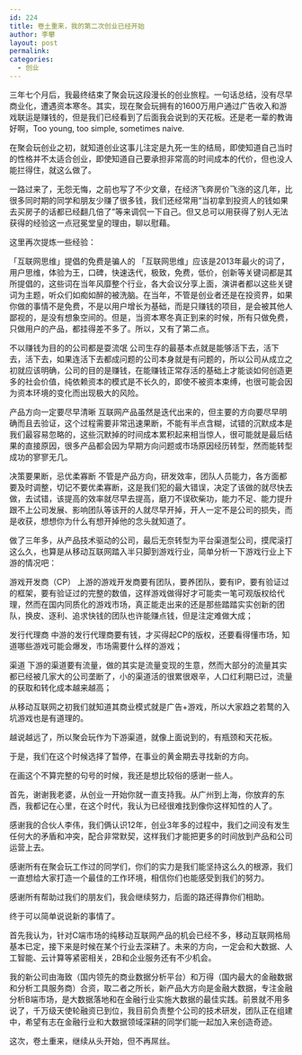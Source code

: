 ```yaml
---
id: 224
title: 卷土重来，我的第二次创业已经开始
author: 李攀
layout: post
permalink: 
categories:
  - 创业
---
```


三年七个月后，我最终结束了聚会玩这段漫长的创业旅程。一句话总结，没有尽早商业化，遭遇资本寒冬。其实，现在聚会玩拥有的1600万用户通过广告收入和游戏联运是赚钱的，但是我们已经看到了后面我会说到的天花板。还是老一辈的教诲好啊，Too young, too simple, sometimes naive.

在聚会玩创业之初，就知道创业这事儿注定是九死一生的结局，即使知道自己当时的性格并不太适合创业，即使知道自己要承担非常高的时间成本的代价，但也没人能拦得住，就这么做了。

一路过来了，无怨无悔，之前也写了不少文章，在经济飞奔房价飞涨的这几年，比很多同时期的同学和朋友少赚了很多钱，我们还经常用“当初拿到投资人的钱如果去买房子的话都已经翻几倍了”等来调侃一下自己。但又总可以用获得了别人无法获得的经验这一点冠冕堂皇的理由，聊以慰藉。

这里再次提炼一些经验：

「互联网思维」提倡的免费是骗人的
「互联网思维」应该是2013年最火的词了，用户思维，体验为王，口碑，快速迭代，极致，免费，低价，创新等关键词都是其所提倡的，这些词在当年风靡整个行业，各大会议分享上面，演讲者都以这些关键词为主题，听众们如痴如醉的被洗脑。在当年，不管是创业者还是在投资界，如果你做的事情不是免费，不是以用户增长为基础，而是只赚钱的项目，是会被其他人鄙视的，是没有想象空间的。但是，当资本寒冬真正到来的时候，所有只做免费，只做用户的产品，都挂得差不多了。所以，又有了第二点。

不以赚钱为目的的公司都是耍流氓
公司生存的最基本点就是能够活下去，活下去，活下去，如果连活下去都成问题的公司本身就是有问题的，所以公司从成立之初就应该明确，公司的目的是赚钱，在能赚钱正常存活的基础上才能谈如何创造更多的社会价值，纯依赖资本的模式是不长久的，即使不被资本束缚，也很可能会因为资本环境的变化而出现极大的风险。

产品方向一定要尽早清晰
互联网产品虽然是迭代出来的，但主要的方向要尽早明确而且去验证，这个过程需要非常迅速果断，不能有半点含糊，试错的沉默成本是我们最容易忽略的，这些沉默掉的时间成本累积起来相当惊人，很可能就是最后结果的直接原因，很多产品都会因为早期方向问题或市场原因经历转型，然而能转型成功的寥寥无几。

决策要果断，忌优柔寡断
不管是产品方向，研发效率，团队人员能力，各方面都要及时调整，切记不要优柔寡断，这是我们犯的最大错误，决定了该做的就尽快去做，去试错，该提高的效率就尽早去提高，磨刀不误砍柴功，能力不足、能力提升跟不上公司发展、影响团队等该开的人就尽早开掉，开人一定不是公司的损失，而是收获，想想你为什么有想开掉他的念头就知道了。

做了三年多，从产品技术驱动的公司，最后无奈转型为平台渠道型公司，摸爬滚打这么久，也算是从移动互联网踏入半只脚到游戏行业，简单分析一下游戏行业上下游的情况吧：

游戏开发商（CP）
上游的游戏开发商要有团队，要养团队，要有IP，要有验证过的框架，要有验证过的完整的数值，这样游戏做得好才可能卖一笔可观版权给代理，然而在国内同质化的游戏市场，真正能走出来的还是那些踏踏实实创新的团队，换皮、逐利、追求快钱的团队也许能赚点钱，但是注定难做大成；

发行代理商
中游的发行代理商要有钱，才买得起CP的版权，还要看得懂市场，知道哪些游戏可能会爆发，市场需要什么样的游戏；

渠道
下游的渠道要有流量，做的其实是流量变现的生意，然而大部分的流量其实都已经被几家大的公司垄断了，小的渠道活的很累很艰辛，人口红利期已过，流量的获取和转化成本越来越高；

从移动互联网之初我们就知道其商业模式就是广告+游戏，所以大家趋之若鹜的入坑游戏也是有道理的。

越说越远了，所以聚会玩作为下游渠道，就像上面说到的，有瓶颈和天花板。

于是，我们在这个时候选择了暂停，在事业的黄金期去寻找新的方向。

在画这个不算完整的句号的时候，我还是想比较俗的感谢一些人。

首先，谢谢我老婆，从创业一开始你就一直支持我。从广州到上海，你放弃的东西，我都记在心里，在这个时代，我认为已经很难找到像你这样知性的人了。

感谢我的合伙人李伟，我们俩认识12年，创业3年多的过程中，我们之间没有发生任何大的矛盾和冲突，配合非常默契，这样我们才能把更多的时间放到产品和公司运营上去。

感谢所有在聚会玩工作过的同学们，你们的实力是我们能坚持这么久的根源，我们一直想给大家打造一个最佳的工作环境，相信你们也能感受到我们的努力。

感谢所有帮助过我们的朋友们，我会继续努力，后面的路还得靠你们相助。

终于可以简单说说新的事情了。

首先我认为，针对C端市场的纯移动互联网产品的机会已经不多，移动互联网格局基本已定，接下来是时候在某个行业去深耕了。未来的方向，一定会和大数据、人工智能、云计算等紧密相关，2B和企业服务还有不少机会。

我的新公司由海致（国内领先的商业数据分析平台）和万得（国内最大的金融数据和分析工具服务商）合资，取二者之所长，新产品大方向是金融大数据，专注金融分析B端市场，是大数据落地和在金融行业实施大数据的最佳实践。前景就不用多说了，千万级天使轮融资已到位，我目前负责整个公司的技术研发，团队正在组建中，希望有志在金融行业和大数据领域深耕的同学们能一起加入来创造奇迹。

这次，卷土重来，继续从头开始，但不再屌丝。
